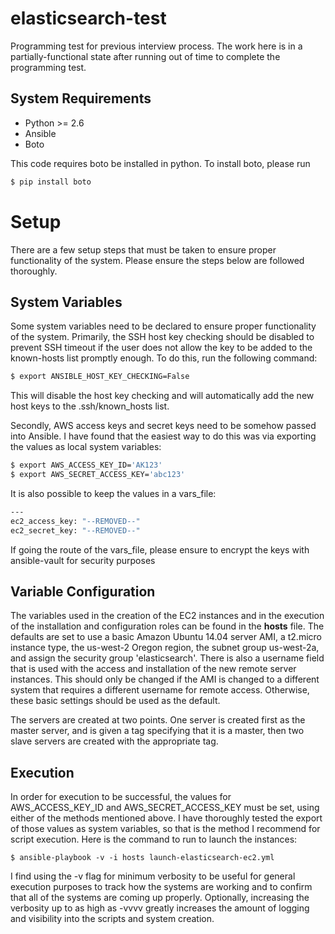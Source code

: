# elasticsearch-test
Programming test for previous interview process.
The work here is in a partially-functional state after running out of time to complete the programming test.

## System Requirements
- Python >= 2.6
- Ansible
- Boto

This code requires boto be installed in python. To install boto, please run 
```sh
$ pip install boto
```

# Setup
There are a few setup steps that must be taken to ensure proper functionality
of the system. Please ensure the steps below are followed thoroughly.

## System Variables
Some system variables need to be declared to ensure proper functionality of the system.
Primarily, the SSH host key checking should be disabled to prevent SSH timeout if
the user does not allow the key to be added to the known-hosts list promptly enough.
To do this, run the following command:

```sh
$ export ANSIBLE_HOST_KEY_CHECKING=False
```
This will disable the host key checking and will automatically add the new host keys
to the .ssh/known_hosts list.

Secondly, AWS access keys and secret keys need to be somehow passed into Ansible.
I have found that the easiest way to do this was via exporting the values as local
system variables:
```sh
$ export AWS_ACCESS_KEY_ID='AK123'
$ export AWS_SECRET_ACCESS_KEY='abc123'
```
It is also possible to keep the values in a vars_file:
```sh
---
ec2_access_key: "--REMOVED--"
ec2_secret_key: "--REMOVED--"
```
If going the route of the vars_file, please ensure to encrypt the keys with ansible-vault
for security purposes

## Variable Configuration
The variables used in the creation of the EC2 instances and in the execution of the
installation and configuration roles can be found in the **hosts** file.  The defaults
are set to use a basic Amazon Ubuntu 14.04 server AMI, a t2.micro instance type, the
us-west-2 Oregon region, the subnet group us-west-2a, and assign the security group
'elasticsearch'.  There is also a username field that is used with the access and
installation of the new remote server instances.  This should only be changed if
the AMI is changed to a different system that requires a different username for 
remote access.  Otherwise, these basic settings should be used as the default.

The servers are created at two points.  One server is created first as the master server,
and is given a tag specifying that it is a master, then two slave servers are created with
the appropriate tag.

## Execution
In order for execution to be successful, the values for AWS_ACCESS_KEY_ID and
AWS_SECRET_ACCESS_KEY must be set, using either of the methods mentioned above.
I have thoroughly tested the export of those values as system variables, so that is
the method I recommend for script execution.  Here is the command to run to launch the
instances:
```ssh
$ ansible-playbook -v -i hosts launch-elasticsearch-ec2.yml
```
I find using the -v flag for minimum verbosity to be useful for general execution
purposes to track how the systems are working and to confirm that all of the systems
are coming up properly.  Optionally, increasing the verbosity up to as high as -vvvv
greatly increases the amount of logging and visibility into the scripts and system
creation.
